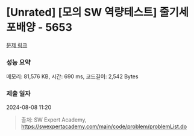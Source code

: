 # [Unrated] [모의 SW 역량테스트] 줄기세포배양 - 5653 

[문제 링크](https://swexpertacademy.com/main/code/problem/problemDetail.do?contestProbId=AWXRJ8EKe48DFAUo) 

### 성능 요약

메모리: 81,576 KB, 시간: 690 ms, 코드길이: 2,542 Bytes

### 제출 일자

2024-08-08 11:20



> 출처: SW Expert Academy, https://swexpertacademy.com/main/code/problem/problemList.do